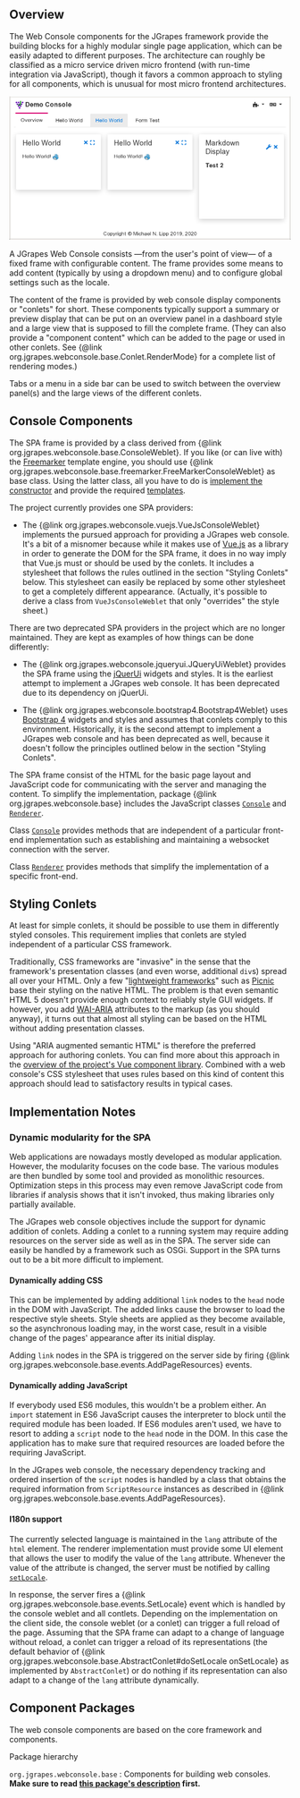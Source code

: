 ## Overview

The Web Console components for the JGrapes framework provide the
building blocks for a highly modular single page application, which
can be easily adapted to different purposes. The architecture can 
roughly be classified as a micro service driven 
micro frontend (with run-time integration via JavaScript), though it favors 
a common approach to styling for all components, which is unusual for most 
micro frontend architectures.

<img src="WebConsole-pic1.png" width="750em" alt="Web Console Demo">

A JGrapes Web Console consists &mdash;from the user's point of view&mdash; 
of a fixed frame with configurable content. The frame provides some 
means to add content (typically by using a dropdown menu) and to 
configure global settings  such as the locale.

The content of the frame is provided by web console display components 
or "conlets" for short. These components typically support a summary
or preview display that can be put on an overview panel in a dashboard
style and a large view that is supposed to fill the complete frame. 
(They can also provide a "component content" which can be added to the page 
or used in other conlets. See 
{@link org.jgrapes.webconsole.base.Conlet.RenderMode}
for a complete list of rendering modes.)

Tabs or a menu in a side bar can be used to switch between
the overview panel(s) and the large views of the different conlets. 

## Console Components

The SPA frame is provided by a class derived from 
{@link org.jgrapes.webconsole.base.ConsoleWeblet}.
If you like (or can live with) the [Freemarker](https://freemarker.apache.org/)
template engine, you should use
{@link org.jgrapes.webconsole.base.freemarker.FreeMarkerConsoleWeblet}
as base class. Using the latter class, all you have to do is [implement
the constructor](src-html/org/jgrapes/webconsole/vuejs/VueJsConsoleWeblet.html#line.36)
and provide the required 
[templates](https://github.com/mnlipp/jgrapes-webconsole/tree/master/org.jgrapes.webconsole.vuejs/resources/org/jgrapes/webconsole/vuejs).

The project currently provides one SPA providers:

 * The {@link org.jgrapes.webconsole.vuejs.VueJsConsoleWeblet}
   implements the pursued approach for providing a JGrapes web 
   console. It's a bit of a misnomer because while it makes use of
   [Vue.js](https://vuejs.org/) as a library in order to generate the 
   DOM for the SPA frame, it does in no way imply that Vue.js must or 
   should be used by the conlets. It includes a stylesheet that follows the 
   rules outlined in the section "Styling Conlets" below. 
   This stylesheet can easily be replaced by some other stylesheet to 
   get a completely different appearance. (Actually, it's possible
   to derive a class from `VueJsConsoleWeblet` that only "overrides"
   the style sheet.)

There are two deprecated SPA providers in the project which are no longer
maintained. They are kept as examples of how things can be done differently:

 * The {@link org.jgrapes.webconsole.jqueryui.JQueryUiWeblet}
   provides the SPA frame using the [jQuerUi](https://jqueryui.com/) widgets
   and styles. It is the earliest attempt to implement a JGrapes web console.
   It has been deprecated due to its dependency on jQuerUi.
   
 * The {@link org.jgrapes.webconsole.bootstrap4.Bootstrap4Weblet}
   uses [Bootstrap 4](https://getbootstrap.com/) widgets and styles and
   assumes that conlets comply to this environment. Historically, it is
   the second attempt to implement a JGrapes web console and has been
   deprecated as well, because it doesn't follow the principles outlined
   below in the section "Styling Conlets".
   
The SPA frame consist of the HTML for the basic page layout and JavaScript 
code for communicating with the server and managing the content. To 
simplify the implementation, package {@link org.jgrapes.webconsole.base} 
includes the JavaScript classes
[`Console`](org/jgrapes/webconsole/base/jsdoc/classes/Console.html) and 
[`Renderer`](org/jgrapes/webconsole/base/jsdoc/classes/Renderer.html).

Class [`Console`](org/jgrapes/webconsole/base/jsdoc/classes/Console.html)
provides methods that are independent of a particular front-end
implementation such as establishing and maintaining a websocket
connection with the server.

Class [`Renderer`](org/jgrapes/webconsole/base/jsdoc/classes/Renderer.html)
provides methods that simplify the implementation of a specific front-end.
   
## Styling Conlets

At least for simple conlets, it should be possible to use them in
differently styled consoles. This requirement implies that conlets are
styled independent of a particular CSS framework.

Traditionally, CSS frameworks are "invasive" in the sense that the 
framework's presentation classes (and even worse, additional `div`s)
spread all over your HTML. Only a few
"[lightweight frameworks](https://github.com/troxler/awesome-css-frameworks#very-lightweight)"
such as [Picnic](https://picnicss.com/) base their styling on the native
HTML. The problem is that even semantic HTML 5 doesn't provide enough 
context to reliably style GUI widgets. If however, you add 
[WAI-ARIA](https://www.w3.org/WAI/standards-guidelines/aria/) attributes
to the markup (as you should anyway), it turns out that almost all styling
can be based on the HTML without adding presentation classes.

Using "ARIA augmented semantic HTML" is therefore the preferred approach for 
authoring conlets. You can find more about this approach in the [overview
of the project's Vue component library](../aashdoc/index.html).
Combined with a web console's CSS stylesheet that uses 
rules based on this kind of content this approach should lead to satisfactory
results in typical cases.

## Implementation Notes

### Dynamic modularity for the SPA

Web applications are nowadays mostly developed as modular application.
However, the modularity focuses on the code base. The various modules
are then bundled by some tool and provided as monolithic resources.
Optimization steps in this process may even remove
JavaScript code from libraries if analysis shows that it isn't invoked,
thus making libraries only partially available.

The JGrapes web console objectives include the support for dynamic
addition of conlets. Adding a conlet to a running system may require
adding resources on the server side as well as in the SPA. The server
side can easily be handled by a framework such as OSGi. Support in the
SPA turns out to be a bit more difficult to implement.

#### Dynamically adding CSS

This can be implemented by adding additional `link` nodes to the
`head` node in the DOM with JavaScript. The added links cause the browser to 
load the respective style sheets. Style sheets are applied as they become 
available, so the asynchronous loading may, in the worst case, result in a 
visible change of the pages' appearance after its initial display.

Adding `link` nodes in the SPA is triggered on the server side by
firing {@link org.jgrapes.webconsole.base.events.AddPageResources}
events.

#### Dynamically adding JavaScript

If everybody used ES6 modules, this wouldn't be a problem either. 
An `import` statement in ES6 JavaScript causes the interpreter to 
block until the required module has been loaded. If ES6 modules
aren't used, we have to resort to adding a `script` node to the
`head` node in the DOM. In this case the application has to make sure
that required resources are loaded before the requiring JavaScript.

In the JGrapes web console, the necessary dependency tracking and
ordered insertion of the `script` nodes is handled by a class that
obtains the required information from `ScriptResource` instances
as described in {@link org.jgrapes.webconsole.base.events.AddPageResources}.

#### I180n support

The currently selected language is maintained in the `lang` attribute
of the `html` element. The renderer implementation must provide some
UI element that allows the user to modify the value of the `lang`
attribute. Whenever the value of the attribute is changed, the
server must be notified by calling
[`setLocale`](org/jgrapes/webconsole/base/jsdoc/classes/Console.html#setLocale).

In response, the server fires a 
{@link org.jgrapes.webconsole.base.events.SetLocale} 
event which is handled by the console weblet and all contlets.
Depending on the implementation on the client side, the console weblet
(or a conlet) can trigger a full reload of the page. Assuming that
the SPA frame can adapt to a change of language without reload,
a conlet can trigger a reload of its representations (the default behavior of 
{@link org.jgrapes.webconsole.base.AbstractConlet#doSetLocale onSetLocale}
as implemented by `AbstractConlet`)
or do nothing if its representation can also adapt to a change of the `lang`
attribute dynamically.

## Component Packages

The web console components are based on the core framework and components.

<p><object type="image/svg+xml" data="org/jgrapes/webconsole/base/package-hierarchy.svg">Package hierarchy</object></p>

`org.jgrapes.webconsole.base`
: Components for building web consoles. **Make sure to read 
    <a href="org/jgrapes/webconsole/base/package-summary.html#package.description">this package's description</a>
    first.**
    
